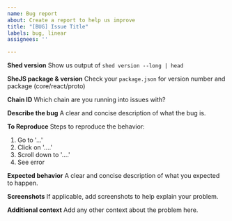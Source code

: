 ```yaml
---
name: Bug report
about: Create a report to help us improve
title: "[BUG] Issue Title"
labels: bug, linear
assignees: ''

---
```


**Shed version**
Show us output of `shed version --long | head`

**SheJS package & version**
Check your `package.json` for version number and package (core/react/proto) 

**Chain ID**
Which chain are you running into issues with?

**Describe the bug**
A clear and concise description of what the bug is.

**To Reproduce**
Steps to reproduce the behavior:
1. Go to '...'
2. Click on '....'
3. Scroll down to '....'
4. See error

**Expected behavior**
A clear and concise description of what you expected to happen.

**Screenshots**
If applicable, add screenshots to help explain your problem.

**Additional context**
Add any other context about the problem here.
